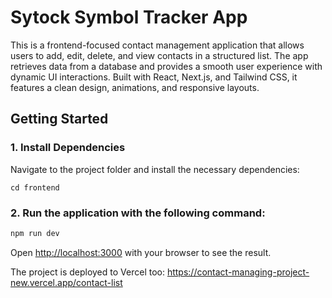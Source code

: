 # Sytock Symbol Tracker App

This is a frontend-focused contact management application that allows users to add, edit, delete, and view contacts in a structured list. The app retrieves data from a database and provides a smooth user experience with dynamic UI interactions. Built with React, Next.js, and Tailwind CSS, it features a clean design, animations, and responsive layouts.

## Getting Started

### 1. Install Dependencies

Navigate to the project folder and install the necessary dependencies:
```
cd frontend
```

### 2. Run the application with the following command:

```bash
npm run dev
```

Open [http://localhost:3000](http://localhost:3000) with your browser to see the result.

The project is deployed to Vercel too: https://contact-managing-project-new.vercel.app/contact-list
